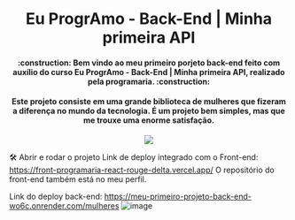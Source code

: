 <h1 align="center">Eu ProgrAmo - Back-End | Minha primeira API</h1>
<h4 align="center">    
:construction:  Bem vindo ao meu primeiro porjeto back-end feito com auxílio do curso Eu ProgrAmo - Back-End | Minha primeira API, realizado pela programaria. :construction:
</h4>
<h4 align="center">    
Este projeto consiste em uma grande biblioteca de mulheres que fizeram a diferença no mundo da tecnologia.
É um projeto bem simples, mas que me trouxe uma enorme satisfação.  
</h4>


<p align="center"><img src="http://img.shields.io/static/v1?label=STATUS&message=CONCLUIDO&color=GREEN&style=for-the-badge"/></p>

🛠️ Abrir e rodar o projeto
Link de deploy integrado com o Front-end: https://front-programaria-react-rouge-delta.vercel.app/
O repositório do front-end também está no meu perfil. 

Link do deploy back-end: https://meu-primeiro-projeto-back-end-wo6c.onrender.com/mulheres
![image](https://github.com/user-attachments/assets/09ac9e73-d9f6-40eb-a2f0-a1c8248945cc)

